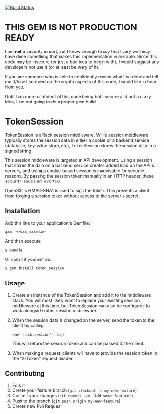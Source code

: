 [![Build Status](https://travis-ci.org/javallone/token_session.png)](https://travis-ci.org/javallone/token_session)

# THIS GEM IS NOT PRODUCTION READY

I am **not** a security expert, but I know enough to say that I very well may
have done something that makes this implementation vulnerable. Since this code
may be insecure (or just a bad idea to begin with), I would suggest any
developers not use it (or at least be wary of it).

If you are someone who is able to confidently review what I've done and tell me
if/how I screwed up the crypto aspects of this code, I would like to hear from
you.

Until I am more confident of this code being both secure and not a crazy idea,
I am not going to do a proper gem build.

# TokenSession

TokenSession is a Rack session middleware. While session middleware typically
stores the session data in either a cookie or a backend service (database,
key-value store, etc), TokenSession stores the session data in a signed string.

This session middleware is targeted at API development. Using a session that
stores the data on a backend service creates added load on the API's servers,
and using a cookie-based session is inadvisable for security reasons. By
passing the session token manually in an HTTP header, these security issues are
averted.

OpenSSL's HMAC-SHA1 is used to sign the token. This prevents a client from
forging a session token without access to the server's secret.

## Installation

Add this line to your application's Gemfile:

    gem 'token_session'

And then execute:

    $ bundle

Or install it yourself as:

    $ gem install token_session

## Usage

1.  Create an instance of the TokenSession and add it to the middleware stack.
    You will most likely want to replace your existing session middleware at
    this time, but TokenSession can also be configured to work alongside other
    session middleware.
2.  When the session data is changed on the server, send the token to the
    client by calling

        env['rack.session'].to_s

    This will return the session token and can be passed to the client.
3.  When making a request, clients will have to provide the session token in the
    "X-Token" request header.

## Contributing

1. Fork it
2. Create your feature branch (`git checkout -b my-new-feature`)
3. Commit your changes (`git commit -am 'Add some feature'`)
4. Push to the branch (`git push origin my-new-feature`)
5. Create new Pull Request
